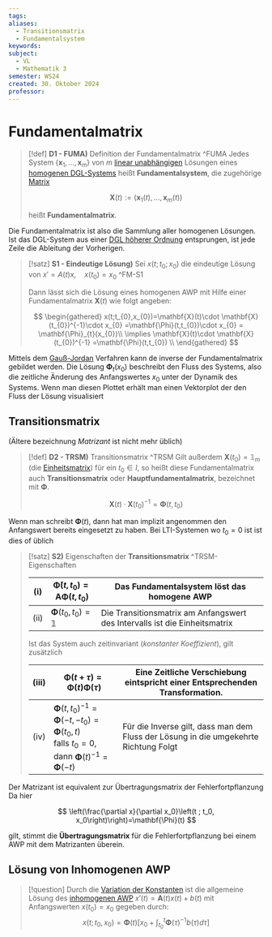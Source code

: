 ```yaml
---
tags: 
aliases:
  - Transitionsmatrix
  - Fundamentalsystem
keywords: 
subject:
  - VL
  - Mathematik 3
semester: WS24
created: 30. Oktober 2024
professor:
---
```

 

# Fundamentalmatrix

> [!def] **D1 - FUMA)** Definition der Fundamentalmatrix ^FUMA
> Jedes System $\left\{\mathbf{x}_1, \ldots, \mathbf{x}_m\right\}$ von $m$ [linear unabhängigen](Algebra/Lineare%20Abhängigkeit.md) Lösungen eines [homogenen DGL-Systems](Lineare%20DGL-Systeme%201.%20Ordnung.md#^AWP1-2) heißt **Fundamentalsystem**, die zugehörige [Matrix](Algebra/Matrix.md)
> 
> $$
> \mathbf{X}(t):=\left(\mathbf{x}_1(t), \ldots, \mathbf{x}_m(t)\right)
> $$
> 
> heißt **Fundamentalmatrix**.

Die Fundamentalmatrix ist also die Sammlung aller homogenen Lösungen. Ist das DGL-System aus einer [DGL höherer Ordnung](Lineare%20DGL%20n-ter%20Ordnung.md) entsprungen, ist jede Zeile die Ableitung der Vorherigen.


> [!satz] **S1 - Eindeutige Lösung)** Sei $x(t;t_{0};x_{0})$ die eindeutige Lösung von $x'=A(t)x,\quad x(t_{0}) = x_{0}$ ^FM-S1
> 
> Dann lässt sich die Lösung eines homogenen AWP mit Hilfe einer Fundamentalmatrix $\mathbf{X}(t)$ wie folgt angeben:
> 
> $$
> \begin{gathered}
> x(t;t_{0},x_{0})=\mathbf{X}(t)\cdot \mathbf{X}(t_{0})^{-1}\cdot x_{0} =\mathbf{\Phi}(t,t_{0})\cdot x_{0} = \mathbf{\Phi}_{t}(x_{0})\\
> \implies \mathbf{X}(t)\cdot \mathbf{X}(t_{0})^{-1} =\mathbf{\Phi}(t,t_{0}) \\
> \end{gathered}
> $$


Mittels dem [Gauß-Jordan](Algebra/Gauß-Jordan-Verfahren.md) Verfahren kann de inverse der Fundamentalmatrix gebildet werden. Die Lösung $\mathbf{\Phi}_{t}(x_{0})$ beschreibt den Fluss des Systems, also die zeitliche Änderung des Anfangswertes $x_{0}$ unter der Dynamik des Systems. Wenn man diesen Plottet erhält man einen Vektorplot der den Fluss der Lösung visualisiert

## Transitionsmatrix

(Ältere bezeichnung *Matrizant* ist nicht mehr üblich)

> [!def] **D2 - TRSM)** Transitionsmatrix ^TRSM
> Gilt außerdem $\mathbf{X}\left(t_0\right)=\mathbb{1}_m$ (die [Einheitsmatrix](Algebra/Einheitsmatrix.md)) für ein $t_0 \in I$, so heißt diese Fundamentalmatrix auch **Transitionsmatrix** oder **Hauptfundamentalmatrix**, bezeichnet mit $\mathbf{\Phi}$. 
> 
>  $$\mathbf{X}(t)\cdot \mathbf{X}(t_{0})^{-1}=\mathbf{\Phi}(t, t_{0})$$

Wenn man schreibt $\mathbf{\Phi}(t)$, dann hat man implizit angenommen den Anfangswert bereits eingesetzt zu haben. Bei LTI-Systemen wo $t_{0}=0$ ist ist dies of üblich


> [!satz] **S2)** Eigenschaften der **Transitionsmatrix** ^TRSM-Eigenschaften
> 
>
> | (i)  | $\mathbf{\dot{\Phi}}(t,t_{0})=\mathbf{A}\mathbf{\Phi}(t,t_{0})$ | Das Fundamentalsystem löst das homogene AWP                                |
> | ---- | --------------------------------------------------------------- | -------------------------------------------------------------------------- |
> | (ii) | $\mathbf{\Phi}(t_{0},t_{0}) = \mathbb{1}$                       | Die Transitionsmatrix am Anfangswert des Intervalls ist die Einheitsmatrix |
> 
> Ist das System auch zeitinvariant (*konstanter Koeffizient*), gilt zusätzlich
> 
>
> | (iii) | $\mathbf{\Phi}(t+\tau) = \mathbf{\Phi}(t)\mathbf{\Phi}(\tau)$                                                                                              | Eine Zeitliche Verschiebung eintspricht einer Entsprechenden Transformation.         |
> | ----- | ---------------------------------------------------------------------------------------------------------------------------------------------------------- | ------------------------------------------------------------------------------------ |
> | (iv)  | $\mathbf{\Phi}(t,t_{0})^{-1} = \mathbf{\Phi}(-t,-t_{0}) = \mathbf{\Phi}(t_{0},t)\quad$ <br>falls $t_{0}=0$, dann $\mathbf{\Phi}(t)^{-1}=\mathbf{\Phi}(-t)$ | Für die Inverse gilt, dass man dem Fluss der Lösung in die umgekehrte Richtung Folgt |
> 
Der Matrizant ist equivalent zur Übertragungsmatrix der Fehlerfortpflanzung
Da hier

$$
\left(\frac{\partial x}{\partial x_0}\left(t ; t_0, x_0\right)\right)=\mathbf{\Phi}(t)
$$

gilt, stimmt die **Übertragungsmatrix** für die Fehlerfortpflanzung bei einem AWP mit dem Matrizanten überein.

## Lösung von Inhomogenen AWP

> [!question] Durch die [Variation der Konstanten](Analysis/Variation%20der%20Konstanten.md) ist die allgemeine Lösung des [inhomogenen AWP](Lineare%20DGL-Systeme%201.%20Ordnung.md#^AWP1-1) $x'(t)=\mathbf{A}(t)x(t)+b(t)$ mit Anfangswerten $x(t_{0})=x_{0}$ gegeben durch: 
> $$x\left(t ; t_0, x_0\right)=\mathbf{\Phi}(t)\left[x_0+\int_{t_0}^t \mathbf{\Phi}(\tau)^{-1} b(\tau) d \tau\right]$$


